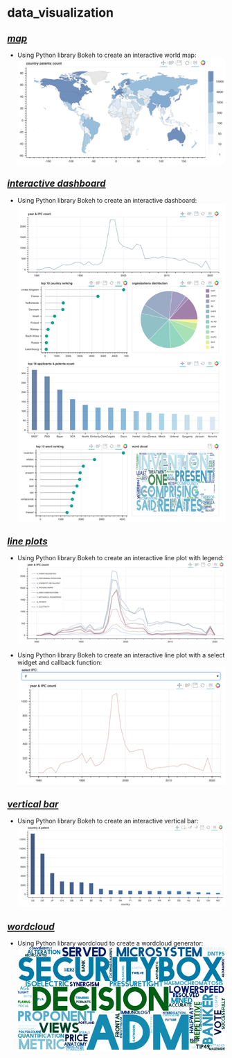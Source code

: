 # data_visualization

## *[map](https://github.com/wangyuhsin/data_visualization/tree/main/map)*
- Using Python library Bokeh to create an interactive world map:
![image](https://github.com/wangyuhsin/data_visualization/blob/main/demo%20img/map.png)

## *[interactive dashboard](https://github.com/wangyuhsin/data_visualization/tree/main/interactive%20dashboard)*
- Using Python library Bokeh to create an interactive dashboard:
![image](https://github.com/wangyuhsin/data_visualization/blob/main/demo%20img/dashboard.png)

## *[line plots](https://github.com/wangyuhsin/data_visualization/tree/main/line%20plots)*
- Using Python library Bokeh to create an interactive line plot with legend:
![image](https://github.com/wangyuhsin/data_visualization/blob/main/demo%20img/interactive_line_plot.png)

- Using Python library Bokeh to create an interactive line plot with a select widget and callback function:
![image](https://github.com/wangyuhsin/data_visualization/blob/main/demo%20img/line_plot_callback.png)

## *[vertical bar](https://github.com/wangyuhsin/data_visualization/tree/main/vertical%20bar)*
- Using Python library Bokeh to create an interactive vertical bar:
![image](https://github.com/wangyuhsin/data_visualization/blob/main/demo%20img/vertical_bar.png)

## *[wordcloud](https://github.com/wangyuhsin/data_visualization/tree/main/wordcloud)*
- Using Python library wordcloud to create a wordcloud generator:
![image](https://github.com/wangyuhsin/data_visualization/blob/main/demo%20img/word_cloud_G.png)
